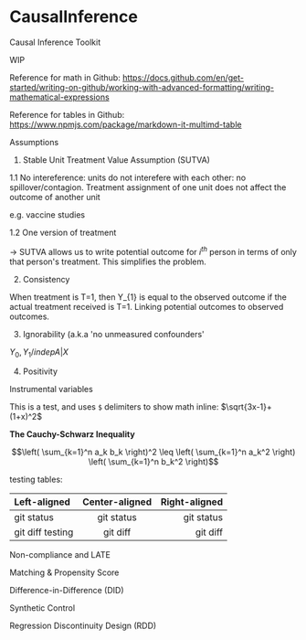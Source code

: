 # CausalInference
Causal Inference Toolkit

WIP

Reference for math in Github: https://docs.github.com/en/get-started/writing-on-github/working-with-advanced-formatting/writing-mathematical-expressions

Reference for tables in Github: https://www.npmjs.com/package/markdown-it-multimd-table


Assumptions

1. Stable Unit Treatment Value Assumption (SUTVA)

1.1 No intereference: units do not interefere with each other: no spillover/contagion. Treatment assignment of one unit does not affect the outcome of another unit

e.g. vaccine studies

1.2 One version of treatment

-> SUTVA allows us to write potential outcome for $i^{th}$ person in terms of only that person's treatment. This simplifies the problem.

2. Consistency

  When treatment is T=1, then Y_{1} is equal to the observed outcome if the actual treatment received is T=1. Linking potential outcomes to observed outcomes.

3. Ignorability (a.k.a 'no unmeasured confounders' 

$Y_0, Y_1 /indep A|X$
  
4. Positivity

Instrumental variables


This is a test, and uses `$` delimiters to show math inline: $\sqrt{3x-1}+(1+x)^2$

**The Cauchy-Schwarz Inequality**

$$\left( \sum_{k=1}^n a_k b_k \right)^2 \leq \left( \sum_{k=1}^n a_k^2 \right) \left( \sum_{k=1}^n b_k^2 \right)$$

testing tables:

| Left-aligned | Center-aligned | Right-aligned |
| :---         |     :---:      |          ---: |
| git status   | git status     | git status    |
| git diff testing | git diff       | git diff      |


Non-compliance and LATE 


Matching & Propensity Score


Difference-in-Difference (DID)


Synthetic Control

Regression Discontinuity Design (RDD)





